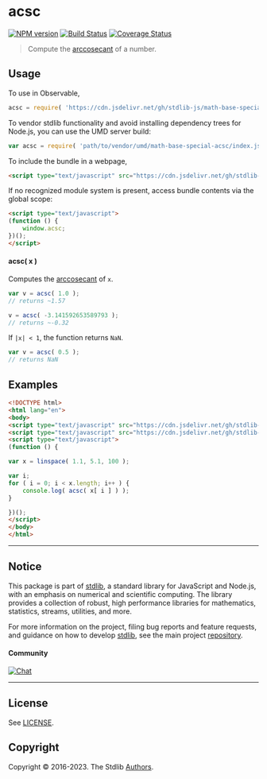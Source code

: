 <!--

@license Apache-2.0

Copyright (c) 2022 The Stdlib Authors.

Licensed under the Apache License, Version 2.0 (the "License");
you may not use this file except in compliance with the License.
You may obtain a copy of the License at

   http://www.apache.org/licenses/LICENSE-2.0

Unless required by applicable law or agreed to in writing, software
distributed under the License is distributed on an "AS IS" BASIS,
WITHOUT WARRANTIES OR CONDITIONS OF ANY KIND, either express or implied.
See the License for the specific language governing permissions and
limitations under the License.

-->

# acsc

[![NPM version][npm-image]][npm-url] [![Build Status][test-image]][test-url] [![Coverage Status][coverage-image]][coverage-url] <!-- [![dependencies][dependencies-image]][dependencies-url] -->

> Compute the [arccosecant][arccosecant] of a number.



<section class="usage">

## Usage

To use in Observable,

```javascript
acsc = require( 'https://cdn.jsdelivr.net/gh/stdlib-js/math-base-special-acsc@umd/browser.js' )
```

To vendor stdlib functionality and avoid installing dependency trees for Node.js, you can use the UMD server build:

```javascript
var acsc = require( 'path/to/vendor/umd/math-base-special-acsc/index.js' )
```

To include the bundle in a webpage,

```html
<script type="text/javascript" src="https://cdn.jsdelivr.net/gh/stdlib-js/math-base-special-acsc@umd/browser.js"></script>
```

If no recognized module system is present, access bundle contents via the global scope:

```html
<script type="text/javascript">
(function () {
    window.acsc;
})();
</script>
```

#### acsc( x )

Computes the [arccosecant][arccosecant] of `x`.

```javascript
var v = acsc( 1.0 );
// returns ~1.57

v = acsc( -3.141592653589793 );
// returns ~-0.32
```

If `|x| < 1`, the function returns `NaN`.

```javascript
var v = acsc( 0.5 );
// returns NaN
```

</section>

<!-- /.usage -->

<section class="examples">

## Examples

<!-- eslint no-undef: "error" -->

```html
<!DOCTYPE html>
<html lang="en">
<body>
<script type="text/javascript" src="https://cdn.jsdelivr.net/gh/stdlib-js/array-base-linspace@umd/browser.js"></script>
<script type="text/javascript" src="https://cdn.jsdelivr.net/gh/stdlib-js/math-base-special-acsc@umd/browser.js"></script>
<script type="text/javascript">
(function () {

var x = linspace( 1.1, 5.1, 100 );

var i;
for ( i = 0; i < x.length; i++ ) {
    console.log( acsc( x[ i ] ) );
}

})();
</script>
</body>
</html>
```

</section>

<!-- /.examples -->

<!-- Section for related `stdlib` packages. Do not manually edit this section, as it is automatically populated. -->

<section class="related">

</section>

<!-- /.related -->

<!-- Section for all links. Make sure to keep an empty line after the `section` element and another before the `/section` close. -->


<section class="main-repo" >

* * *

## Notice

This package is part of [stdlib][stdlib], a standard library for JavaScript and Node.js, with an emphasis on numerical and scientific computing. The library provides a collection of robust, high performance libraries for mathematics, statistics, streams, utilities, and more.

For more information on the project, filing bug reports and feature requests, and guidance on how to develop [stdlib][stdlib], see the main project [repository][stdlib].

#### Community

[![Chat][chat-image]][chat-url]

---

## License

See [LICENSE][stdlib-license].


## Copyright

Copyright &copy; 2016-2023. The Stdlib [Authors][stdlib-authors].

</section>

<!-- /.stdlib -->

<!-- Section for all links. Make sure to keep an empty line after the `section` element and another before the `/section` close. -->

<section class="links">

[npm-image]: http://img.shields.io/npm/v/@stdlib/math-base-special-acsc.svg
[npm-url]: https://npmjs.org/package/@stdlib/math-base-special-acsc

[test-image]: https://github.com/stdlib-js/math-base-special-acsc/actions/workflows/test.yml/badge.svg?branch=main
[test-url]: https://github.com/stdlib-js/math-base-special-acsc/actions/workflows/test.yml?query=branch:main

[coverage-image]: https://img.shields.io/codecov/c/github/stdlib-js/math-base-special-acsc/main.svg
[coverage-url]: https://codecov.io/github/stdlib-js/math-base-special-acsc?branch=main

<!--

[dependencies-image]: https://img.shields.io/david/stdlib-js/math-base-special-acsc.svg
[dependencies-url]: https://david-dm.org/stdlib-js/math-base-special-acsc/main

-->

[chat-image]: https://img.shields.io/gitter/room/stdlib-js/stdlib.svg
[chat-url]: https://app.gitter.im/#/room/#stdlib-js_stdlib:gitter.im

[stdlib]: https://github.com/stdlib-js/stdlib

[stdlib-authors]: https://github.com/stdlib-js/stdlib/graphs/contributors

[umd]: https://github.com/umdjs/umd
[es-module]: https://developer.mozilla.org/en-US/docs/Web/JavaScript/Guide/Modules

[deno-url]: https://github.com/stdlib-js/math-base-special-acsc/tree/deno
[umd-url]: https://github.com/stdlib-js/math-base-special-acsc/tree/umd
[esm-url]: https://github.com/stdlib-js/math-base-special-acsc/tree/esm
[branches-url]: https://github.com/stdlib-js/math-base-special-acsc/blob/main/branches.md

[stdlib-license]: https://raw.githubusercontent.com/stdlib-js/math-base-special-acsc/main/LICENSE

[arccosecant]: https://en.wikipedia.org/wiki/Inverse_trigonometric_functions

</section>

<!-- /.links -->
